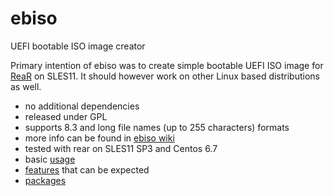 # ebiso
UEFI bootable ISO image creator

Primary intention of ebiso was to create simple bootable UEFI ISO image for [ReaR](https://github.com/rear/rear) on SLES11. It should however work on other Linux based distributions as well.
 
 - no additional dependencies
 - released under GPL
 - supports 8.3 and long file names (up to 255 characters) formats
 - more info can be found in [ebiso wiki](https://github.com/gozora/ebiso/wiki)
 - tested with rear on SLES11 SP3 and Centos 6.7
 - basic [usage](https://github.com/gozora/ebiso/wiki/Usage)
 - [features](https://github.com/gozora/ebiso/wiki/Features-in-progress-(limitations)) that can be expected
 - [packages](https://github.com/gozora/ebiso/wiki/Packages)
